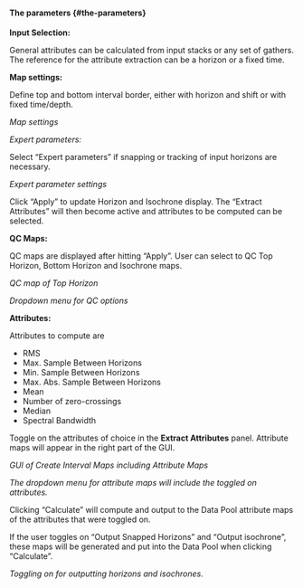 #### The parameters {#the-parameters}

**Input Selection:**

General attributes can be calculated from input stacks or any set of gathers. The reference for the attribute extraction can be a horizon or a fixed time.

**Map settings:**

Define top and bottom interval border, either with horizon and shift or with fixed time/depth.

_Map settings_

_Expert parameters:_

Select “Expert parameters” if snapping or tracking of input horizons are necessary.

_Expert parameter settings_

Click “Apply” to update Horizon and Isochrone display. The “Extract Attributes” will then become active and attributes to be computed can be selected.

**QC Maps:**

QC maps are displayed after hitting “Apply”. User can select to QC Top Horizon, Bottom Horizon and Isochrone maps.

_QC map of Top Horizon_

_Dropdown menu for QC options_

**Attributes:**

Attributes to compute are

*   RMS
*   Max. Sample Between Horizons
*   Min. Sample Between Horizons
*   Max. Abs. Sample Between Horizons
*   Mean
*   Number of zero-crossings
*   Median
*   Spectral Bandwidth

Toggle on the attributes of choice in the **Extract Attributes** panel. Attribute maps will appear in the right part of the GUI.

_GUI of Create Interval Maps including Attribute Maps_

_The dropdown menu for attribute maps will include the toggled on attributes._

Clicking “Calculate” will compute and output to the Data Pool attribute maps of the attributes that were toggled on.

If the user toggles on “Output Snapped Horizons” and “Output isochrone”, these maps will be generated and put into the Data Pool when clicking “Calculate”.

_Toggling on for outputting horizons and isochrones._